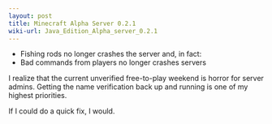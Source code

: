 ```yaml
---
layout: post
title: Minecraft Alpha Server 0.2.1
wiki-url: Java_Edition_Alpha_server_0.2.1
---
```


* Fishing rods no longer crashes the server
  and, in fact:
* Bad commands from players no longer crashes servers

I realize that the current unverified free-to-play weekend is horror for server admins. Getting the name verification back up and running is one of my highest priorities.

If I could do a quick fix, I would.
